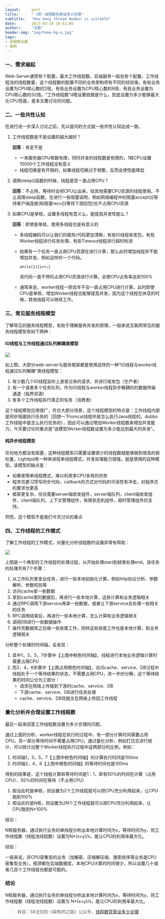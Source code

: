```yaml
---
layout:     post
title:      "（转）线程数究竟设多少合理"
subtitle:   "How many thread Number is suitable"
date:       2017-03-19 19:51:00
author:     "沈歌"
header-img: "img/home-bg-o.jpg"
tags:
- 线程数设置
- 架构
---
```



### 一、需求缘起

Web-Server通常有个配置，最大工作线程数，后端服务一般也有个配置，工作线程池的线程数量，这个线程数的配置不同的业务架构师有不同的经验值，有些业务设置为CPU核心数的2倍，有些业务设置为CPU核心数的8倍，有些业务设置为CPU核心数的32倍。“工作线程数”d嗯设置依据是什么，到底设置为多少能够最大化CPU性能，是本文要讨论的问题。

### 二、一些共性认知

在进行进一步深入讨论之前，先以提问的方式就一些共性认知达成一致。

1. 工作线程数是不是设置的越大越好？

	**回答**：肯定不是
	
	- 一来服务器CPU核数有限，同时并发的线程数是有限的，1核CPU设置10000个工作线程没有意义
	- 线程切换是有开销的，如果线程切换过于频繁，反而会使性能降低

2. 调用sleep()函数的时候，线程是否一直占用CPU？

	**回答**：不占用，等待时会把CPU让出来，给其他需要CPU资源的线程使用。不止调用sleep函数，在进行一些阻塞调用，例如网络编程中的阻塞accept()[等待客户端连接]和阻塞recv()[等待下游回包]也不占用CPU资源

3. 如果CPU是单核，设置多线程有意义么，能提高并发性能么？

	**回答**：即使是单核，使用多线程也是有意义的
	
	- 多线程编码可以让我们的服务/代码更加清晰，有些IO线程收发包，有些Worker线程进行任务处理，有些Timeout线程进行超时检测
	- 如果有一个任务一直占用CPU资源在进行计算，那么此时增加线程并不能增加并发，例如这样的一个代码。

		```
		while(1){i++;}
		```
		该代码一直不停的占用CPU资源进行计算，会使CPU占有率达到100%
		
	 - 通常来说，worker线程一把去年不会一直占用CPU进行计算，此时即使CPU是单核，增加Worker线程也能够提高并发，因为这个线程在休息的时候，其他线程可以继续工作。
	 
### 三、常见服务线程模型

了解常见的服务线程模型，有助于理解服务并发的原理，一般来说互联网常见的服务线程模型有如下两种：

#### IO线程与工作线程通过队列解耦类模型

![](http://shenpengyan.github.io/img/in-post/how-many-thread-number-is-suitable/pic1.jepg)

如上图，大部分web-server与服务框架都是使用这样的一种“IO线程与worker线程通过队列解耦”类线程模型：

1. 有少数几个IO线程监听上游发过来的请求，并进行收发包（生产者）
2. 有一个或者多个任务队列，作为IO线程与worker线程异步解耦的的数据传输通道（临界资源）
3. 有多个工作线程执行真正的任务（消费者）

这个线程模型应用很广，符合大部分场景，这个线程模型的特点是：工作线程内部是同步阻塞执行任务的（回想一下tomcat线程中是怎么执行Java线程的，dubbo工作线程中是怎么执行任务的），因此可以通过增加Worker线程数来增加并发能力，今天要讨论的重点是“该模型Worker线程数设置为多少能达到最大的并发”。

#### 纯异步线程模型

任何地方都没有阻塞，这种线程模型只需要设置很少的线程数就能够做到很高的吞吐量，Lighttpd有一种单进程单线程模式，并发处理能力很强，就是使用的这种模型。该模型的缺点是：

- 如果使用单线程模式，难以利用多CPU多核的优势
- 程序员更习惯写同步代码，callback的方式对代码的可读性有冲击，对程序员的要求也更高
- 框架更复杂，往往需要server端收发组件，server端队列，client端收发组件，client端队列，上下文管理组件，有限状态机组件，超时管理组件的支持。

然而，这个模型不是我们今天讨论的重点

### 四、工作线程的工作模式

了解工作线程的工作模式，对量化分析线程数的设置非常有帮助：

![](http://shenpengyan.github.io/img/in-post/how-many-thread-number-is-suitable/pic2.png)

上图是一个典型的工作线程的处理过程，从开始处理start到结束处理end，该任务的处理共有7个步骤：

1. 从工作队列里拿出任务，进行一些本地初始化计算，例如http协议分析、参数解析、参数校验等
2. 访问cache拿一些数据
3. 拿到cache里的数据后，再进行一些本地计算，这些计算和业务逻辑相关
4. 通过RPC调用下游service再拿一些数据，或者让下游service去处理一些相关的任务
5. RPC调用结束后，再进行一些本地计算，怎么计算和业务逻辑相关 
6. 调用DB进行一些数据操作
7. 操作完数据库之后做一些收尾工作，同样这些收尾工作也是本地计算，和业务逻辑相关

分析整个处理的时间轴，会发现：

1. 其中1，3，5，7步骤中【上图中粉色时间轴】，线程进行本地业务逻辑计算时需要占用CPU
2. 而2，4，6步骤中【上图占用橙色时间轴】，访问cache、service、DB过程中线程处于一个等待结果的状态，不需要占用CPU，进一步的分解，这个等待结果的时间公分为三部分：
	- 请求在网络上传输到下游的cache、service、DB
	- 下游cache、service、DB进行任务处理
	- cache、service、DB将报文在网络上传回工作线程

### 量化分析并合理设置工作线程数

最后一起来回答工作线程数设置为多少合理的问题。

通过上面的分析，worker线程在执行的过程中，有一部分计算时间需要占用CPU，另一部分等待时间不需要占用CPU，通过量化分析，例如打日志进行统计，可以统计出整个Worker线程执行过程中这两部分的比例，例如：

1. 时间轴1，3，5，7【上图中粉色时间轴】的计算执行时间是100ms
2. 时间轴2，4，6【上图中橙色时间轴】的等待时间也是100ms

得到的结果是，这个线程计算和等待时间是1：1，即有50%的时间在计算（占用CPU），50%的时间在等待（不占用CPU）

1. 假设此时是单核，则设置为2个工作线程就可以把CPU充分利用起来，让CPU跑到100%
2. 假设此时是N核，则设置为2N个工作线程就可以把CPU充分利用起来，让CPU跑到N*100%

结论：

N核服务器，通过执行业务的单线程分析出本地计算时间为x，等待时间为y，则工作线程数（线程池线程数）设置为N*(x+y)/x，能让CPU的利用率最大化。

经验：

一般来说，非CPU密集型的业务（加解密、压缩解压缩、搜索排序等业务是CPU密集型业务），瓶颈都在后端数据库，本地CPU计算的时间很少，所以设置几十或者几百个工作线程也都是可能的。

### 结论

N核服务器，通过执行业务的单线程分析出本地计算时间为x，等待时间为y，则工作线程数（线程池线程数）设置为 N*(x+y)/x，能让CPU的利用率最大化。


> 转自：58沈剑的《架构师之路》公众号，[线程数究竟设多少合理](http://mp.weixin.qq.com/s?__biz=MjM5ODYxMDA5OQ==&mid=404369373&idx=1&sn=cab2ac9ec0edf92e744a2329662b16cd&scene=21#wechat_redirect)

	 
	 
	

